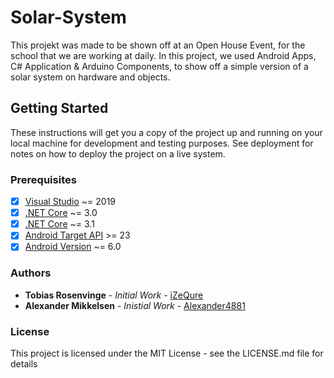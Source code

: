 # Solar-System
This projekt was made to be shown off at an Open House Event, for the school that we are working at daily. In this project, we used Android Apps, C# Application &amp; Arduino Components, to show off a simple version of a solar system on hardware and objects.

## Getting Started
These instructions will get you a copy of the project up and running on your local machine for development and testing purposes. See deployment for notes on how to deploy the project on a live system.

### Prerequisites
- [x] [Visual Studio](https://visualstudio.microsoft.com/downloads/) ~= 2019
- [x] [.NET Core](https://dotnet.microsoft.com/download/dotnet-core) ~= 3.0
- [x] [.NET Core](https://dotnet.microsoft.com/download/dotnet-core) ~= 3.1
- [x] [Android Target API](https://source.android.com/setup/start/build-numbers) >= 23
- [x] [Android Version](https://developer.android.com/studio) ~= 6.0

### Authors
* __Tobias Rosenvinge__ - _Initial Work_ - [iZeQure](https://github.com/iZeQure)
* __Alexander Mikkelsen__ - _Inistial Work_ - [Alexander4881](https://github.com/Alexander4881)

### License
This project is licensed under the MIT License - see the LICENSE.md file for details
